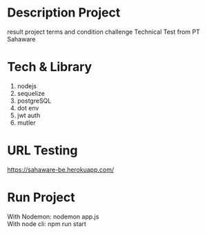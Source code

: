 # Description Project

result project terms and condition challenge Technical Test from PT Sahaware

# Tech & Library

1. nodejs
2. sequelize
3. postgreSQL
4. dot env
5. jwt auth
6. mutler

# URL Testing

https://sahaware-be.herokuapp.com/

# Run Project

With Nodemon: nodemon app.js
<br>
With node cli: npm run start
